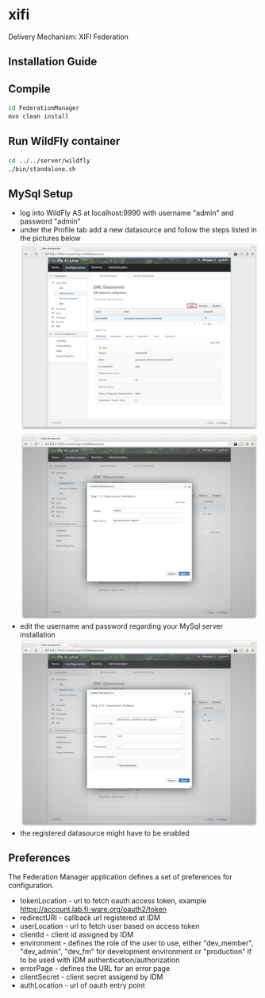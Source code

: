 xifi
====

Delivery Mechanism: XIFI Federation

Installation Guide
------------------
Compile
---
```sh 
cd FederationManager
mvn clean install
```

Run WildFly container
---
 ```sh
 cd ../../server/wildfly
 ./bin/standalone.sh
 ```

MySql Setup
---
* log into WildFly AS at localhost:9990 with username "admin" and password "admin"
* under the Profile tab add a new datasource and follow the steps listed in the pictures below
![alt text](doc/addDatasource1.png "Add datasource")
![alt text](doc/addDatasource2.png "Add datasource jndi")
* edit the username and password regarding your MySql server installation
![alt text](doc/addDatasource3.png "Add datasource connection")
* the registered datasource might have to be enabled
	
Preferences
---
The Federation Manager application defines a set of preferences for configuration. 
* tokenLocation - url to fetch oauth access token, example https://account.lab.fi-ware.org/oauth2/token
* redirectURI   - callback url registered at IDM
* userLocation  - url to fetch user based on access token
* clientId     -  client id assigned by IDM
* environment -  defines the role of the user to use, either "dev_member", "dev_admin", "dev_fm" for development environment or "production" if to be used with IDM authentication/authorization
* errorPage - defines the URL for an error page
* clientSecret - client secret assigend by IDM
* authLocation - url of oauth entry point